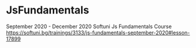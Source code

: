 # JsFundamentals
September 2020  - December 2020 Softuni Js Fundamentals Course
https://softuni.bg/trainings/3133/js-fundamentals-september-2020#lesson-17899
